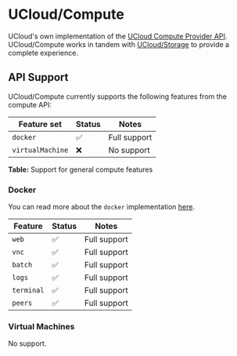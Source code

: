 # UCloud/Compute

UCloud's own implementation of the [UCloud Compute Provider API](/backend/app-orchestrator-service/wiki/provider.md).
UCloud/Compute works in tandem with [UCloud/Storage](/backend/storage-service/README.md) to provide a complete
experience. 

## API Support

UCloud/Compute currently supports the following features from the compute API:

| Feature set | Status | Notes |
|-------------|--------|-------|
| `docker` | ✅ | Full support |
| `virtualMachine` | ❌ | No support |

__Table:__ Support for general compute features

### Docker

You can read more about the `docker` implementation [here](./wiki/docker.md).

| Feature | Status | Notes |
|---------|--------|-------|
| `web` | ✅ | Full support |
| `vnc` | ✅ | Full support |
| `batch` | ✅ | Full support |
| `logs` | ✅ | Full support |
| `terminal` | ✅ | Full support |
| `peers` | ✅ | Full support |

### Virtual Machines

No support.
